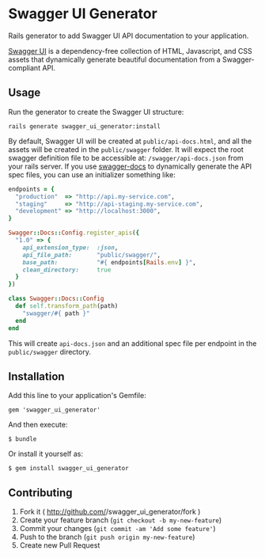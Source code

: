 # Swagger UI Generator

Rails generator to add Swagger UI API documentation to your application.

[Swagger UI](https://github.com/wordnik/swagger-ui) is a dependency-free
collection of HTML, Javascript, and CSS assets that dynamically generate
beautiful documentation from a Swagger-compliant API.

## Usage

Run the generator to create the Swagger UI structure:

    rails generate swagger_ui_generator:install

By default, Swagger UI will be created at `public/api-docs.html`, and all the
assets will be created in the `public/swagger` folder.  It will expect the root
swagger definition file to be accessible at: `/swagger/api-docs.json` from your
rails server.  If you use [swagger-docs](https://github.com/richhollis/swagger-docs)
to dynamically generate the API spec files, you can use an initializer something
like:

```ruby
endpoints = {
  "production"  => "http://api.my-service.com",
  "staging"     => "http://api-staging.my-service.com",
  "development" => "http://localhost:3000",
}

Swagger::Docs::Config.register_apis({
  "1.0" => {
    api_extension_type:  :json,
    api_file_path:       "public/swagger/",
    base_path:           "#{ endpoints[Rails.env] }",
    clean_directory:     true
  }
})

class Swagger::Docs::Config
  def self.transform_path(path)
    "swagger/#{ path }"
  end
end
```

This will create `api-docs.json` and an additional spec file per endpoint in the
`public/swagger` directory.


## Installation

Add this line to your application's Gemfile:

    gem 'swagger_ui_generator'

And then execute:

    $ bundle

Or install it yourself as:

    $ gem install swagger_ui_generator

## Contributing

1. Fork it ( http://github.com/<my-github-username>/swagger_ui_generator/fork )
2. Create your feature branch (`git checkout -b my-new-feature`)
3. Commit your changes (`git commit -am 'Add some feature'`)
4. Push to the branch (`git push origin my-new-feature`)
5. Create new Pull Request
